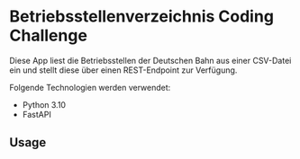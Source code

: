 # Betriebsstellenverzeichnis Coding Challenge
Diese App liest die Betriebsstellen der Deutschen Bahn aus einer CSV-Datei ein und stellt diese über einen REST-Endpoint zur Verfügung.

Folgende Technologien werden verwendet:
- Python 3.10
- FastAPI

## Usage
